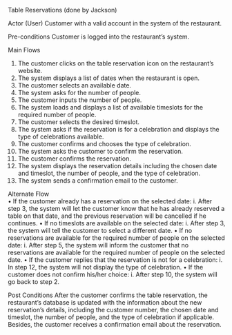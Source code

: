 Table Reservations (done by Jackson)

Actor (User)
Customer with a valid account in the system of the restaurant. 

Pre-conditions
Customer is logged into the restaurant’s system.

Main Flows 
1.	The customer clicks on the table reservation icon on the restaurant’s website. 
2.	The system displays a list of dates when the restaurant is open. 
3.	The customer selects an available date.
4.	The system asks for the number of people.
5.	The customer inputs the number of people.
6.	The system loads and displays a list of available timeslots for the required number of people. 
7.	The customer selects the desired timeslot.  
8.	The system asks if the reservation is for a celebration and displays the type of celebrations available.
9.	The customer confirms and chooses the type of celebration. 
10.	The system asks the customer to confirm the reservation. 
11.	The customer confirms the reservation.
12.	The system displays the reservation details including the chosen date and timeslot, the number of people, and the type of celebration. 
13.	The system sends a confirmation email to the customer. 

Alternate Flow  
•	If the customer already has a reservation on the selected date:
i.	After step 3, the system will let the customer know that he has already reserved a table on that date, and the previous reservation will be cancelled if he continues.
•	If no timeslots are available on the selected date:
i.	After step 3, the system will tell the customer to select a different date. 
•	If no reservations are available for the required number of people on the selected date: 
i.	After step 5, the system will inform the customer that no reservations are available for the required number of people on the selected date. 
•	If the customer replies that the reservation is not for a celebration:
i.	In step 12, the system will not display the type of celebration.
•	If the customer does not confirm his/her choice:
i.	After step 10, the system will go back to step 2.

Post Conditions 
After the customer confirms the table reservation, the restaurant’s database is updated with the information about the new reservation’s details, including the customer number, the chosen date and timeslot, the number of people, and the type of celebration if applicable. Besides, the customer receives a confirmation email about the reservation.

